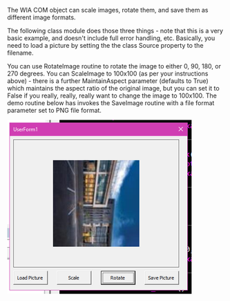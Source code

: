 The WIA COM object can scale images, rotate them, and save them as different image formats. 

The following class module does those three things - note that this is a very basic example, and doesn't include full error handling, etc. Basically, you need to load a picture by setting the the class Source property to the filename. 

You can use RotateImage routine to rotate the image to either 0, 90, 180, or 270 degrees. 
You can ScaleImage to 100x100 (as per your instructions above) - there is a further MaintainAspect parameter (defaults to True) which maintains the aspect ratio of the original image, but you can set it to False if you really, really, really want to change the image to 100x100. 
The demo routine below has invokes the SaveImage routine with a file format parameter set to PNG file format.

![Sample image](https://github.com/KallunWillock/vbaWIA/blob/main/Transforms/WIA_RotateScale.png)